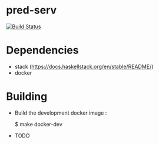 # pred-serv

[![Build Status](https://travis-ci.org/ocramz/pred-serv.png)](https://travis-ci.org/ocramz/pred-serv)

# Dependencies

* stack (https://docs.haskellstack.org/en/stable/README/)
* docker

# Building

* Build the development docker image :

    $ make docker-dev

* TODO
